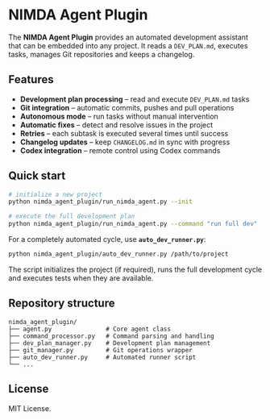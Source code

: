# NIMDA Agent Plugin

The **NIMDA Agent Plugin** provides an automated development assistant that can be embedded into any project. It reads a `DEV_PLAN.md`, executes tasks, manages Git repositories and keeps a changelog.

## Features

- **Development plan processing** – read and execute `DEV_PLAN.md` tasks
- **Git integration** – automatic commits, pushes and pull operations
- **Autonomous mode** – run tasks without manual intervention
- **Automatic fixes** – detect and resolve issues in the project
- **Retries** – each subtask is executed several times until success
- **Changelog updates** – keep `CHANGELOG.md` in sync with progress
- **Codex integration** – remote control using Codex commands

## Quick start

```bash
# initialize a new project
python nimda_agent_plugin/run_nimda_agent.py --init

# execute the full development plan
python nimda_agent_plugin/run_nimda_agent.py --command "run full dev"
```

For a completely automated cycle, use **`auto_dev_runner.py`**:

```bash
python nimda_agent_plugin/auto_dev_runner.py /path/to/project
```

The script initializes the project (if required), runs the full development cycle and executes tests when they are available.

## Repository structure

```
nimda_agent_plugin/
├── agent.py               # Core agent class
├── command_processor.py   # Command parsing and handling
├── dev_plan_manager.py    # Development plan management
├── git_manager.py         # Git operations wrapper
├── auto_dev_runner.py     # Automated runner script
└── ...
```

## License

MIT License.
